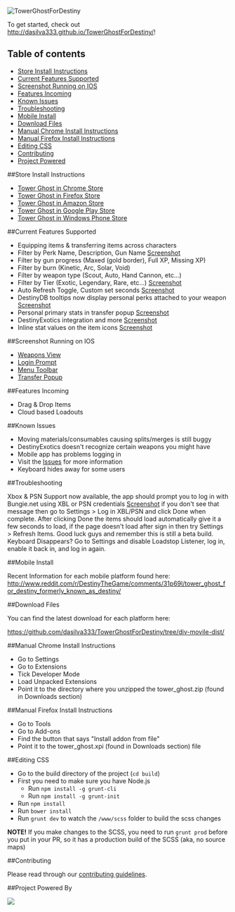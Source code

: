 ![TowerGhostForDestiny](http://i.imgur.com/GUVISBH.png)

To get started, check out <http://dasilva333.github.io/TowerGhostForDestiny/>!

## Table of contents

- [Store Install Instructions](#store-install-instructions)
- [Current Features Supported](#current-features-supported)
- [Screenshot Running on IOS](#screenshot-running-on-ios)
- [Features Incoming](#features-incoming)
- [Known Issues](#known-issues)
- [Troubleshooting](#troubleshooting)
- [Mobile Install](#mobile-install)
- [Download Files](#download-files)
- [Manual Chrome Install Instructions](#manual-chrome-install-instructions)
- [Manual Firefox Install Instructions](#manual-firefox-install-instructions)
- [Editing CSS](#editing-css)
- [Contributing](#contributing)
- [Project Powered](#project-powered-by)

##Store Install Instructions

- [Tower Ghost in Chrome Store](https://chrome.google.com/webstore/detail/tower-ghost-for-destiny/gdjndlpockopgjbonnfdmkcmkcikjhge)
- [Tower Ghost in Firefox Store](https://addons.mozilla.org/en-us/firefox/addon/tower-ghost-for-destiny/)
- [Tower Ghost in Amazon Store](http://www.amazon.com/gp/product/B00VQYLURG)
- [Tower Ghost in Google Play Store](https://play.google.com/store/apps/details?id=com.richardpinedo.towerghostfordestiny)
- [Tower Ghost in Windows Phone Store](http://www.windowsphone.com/en-us/store/app/destiny-item-viewer/f98e5060-3464-419c-b83d-14300714a676)

##Current Features Supported

- Equipping items & transferring items across characters
- Filter by Perk Name, Description, Gun Name [Screenshot](http://i.imgur.com/qGNNduy.png)
- Filter by gun progress (Maxed (gold border), Full XP, Missing XP)
- Filter by burn (Kinetic, Arc, Solar, Void)
- Filter by weapon type (Scout, Auto, Hand Cannon, etc...)
- Filter by Tier (Exotic, Legendary, Rare, etc...) [Screenshot](http://i.imgur.com/BZkdB12.png)
- Auto Refresh Toggle, Custom set seconds [Screenshot](http://i.imgur.com/Tk6pwcr.png)
- DestinyDB tooltips now display personal perks attached to your weapon [Screenshot](http://i.imgur.com/UH8AvGq.png)
- Personal primary stats in transfer popup [Screenshot](http://i.imgur.com/hjLrO9i.png)
- DestinyExotics integration and more [Screenshot](http://i.imgur.com/jl3j1ZM.png)
- Inline stat values on the item icons [Screenshot](http://i.imgur.com/gMpnHIh.png)
    
##Screenshot Running on IOS

- [Weapons View](http://i.imgur.com/Sbe7qt2.png)
- [Login Prompt](http://i.imgur.com/xzrpKxV.png)
- [Menu Toolbar](http://i.imgur.com/T9xI80E.png)
- [Transfer Popup](http://i.imgur.com/odUJb7s.png)

##Features Incoming

- Drag & Drop Items
- Cloud based Loadouts

##Known Issues

- Moving materials/consumables causing splits/merges is still buggy
- DestinyExotics doesn't recognize certain weapons you might have
- Mobile app has problems logging in
- Visit the [Issues](https://github.com/dasilva333/TowerGhostForDestiny/issues) for more information
- Keyboard hides away for some users

##Troubleshooting 

Xbox & PSN Support now available, the app should prompt you to log in with Bungie.net using XBL or PSN credentials [Screenshot](http://i.imgur.com/xzrpKxV.png) if you don't see that message then go to Settings > Log in XBL/PSN and click Done when complete. After clicking Done the items should load automatically give it a few seconds to load, if the page doesn't load after sign in then try Settings > Refresh Items. Good luck guys and remember this is still a beta build.
Keyboard Disappears? Go to Settings and disable Loadstop Listener, log in, enable it back in, and log in again.

##Mobile Install

Recent Information for each mobile platform found here:
http://www.reddit.com/r/DestinyTheGame/comments/31p69l/tower_ghost_for_destiny_formerly_known_as_destiny/

##Download Files

You can find the latest download for each platform here:

https://github.com/dasilva333/TowerGhostForDestiny/tree/div-movile-dist/

##Manual Chrome Install Instructions

- Go to Settings
- Go to Extensions
- Tick Developer Mode
- Load Unpacked Extensions
- Point it to the directory where you unzipped the tower_ghost.zip (found in Downloads section)

##Manual Firefox Install Instructions

- Go to Tools
- Go to Add-ons
- Find the button that says "Install addon from file"
- Point it to the tower_ghost.xpi (found in Downloads section) file

##Editing CSS

- Go to the build directory of the project (`cd build`)
- First you need to make sure you have Node.js
	- Run `npm install -g grunt-cli`
	- Run `npm install -g grunt-init`
- Run `npm install`
- Run `bower install`
- Run `grunt dev` to watch the `/www/scss` folder to build the scss changes

**NOTE!** If you make changes to the SCSS, you need to run `grunt prod` before you put in your PR, so it has a production build of the SCSS (aka, no source maps)

##Contributing

Please read through our [contributing guidelines](CONTRIBUTING.md).

##Project Powered By

<img src="http://towerghostfordestiny.com/browserstack.png">